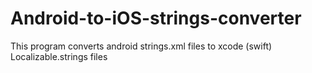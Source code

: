 # Android-to-iOS-strings-converter
This program converts android strings.xml files to xcode (swift) Localizable.strings files

